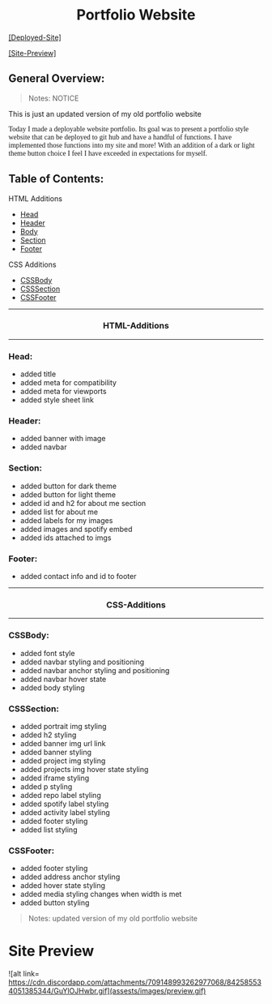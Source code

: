 <h1 style="text-align: center;">Portfolio Website</h1>

[[Deployed-Site]](https://jdogcrane.github.io/PortfolioV2/)

[[Site-Preview]](#Site-Preview)

## General Overview: 

>Notes: NOTICE

This is just an updated version of my old portfolio website

<p style="font-family:georgia"> 
Today I made a deployable website portfolio. 
Its goal was to present a portfolio style website that can be deployed to git hub and have a handful of functions.
I have implemented those functions into my site and more! With an addition of a dark or light theme button choice I feel I have exceeded in expectations for myself.
<p>


## Table of Contents:

HTML Additions
- [Head](#Head)
- [Header](#Head)
- [Body](#Body)
- [Section](#Section)
- [Footer](#Footer)

CSS Additions
- [CSSBody](#CSSBody)
- [CSSSection](#CSSSection)
- [CSSFooter](#CSSFooter)

---
<h3 style="text-align:center;">HTML-Additions</h3>

---
### Head:
* added title
* added meta for compatibility
* added meta for viewports
* added style sheet link

### Header:
* added banner with image
* added navbar

### Section:
* added button for dark theme
* added button for light theme
* added id and h2 for about me section
* added list for about me
* added labels for my images
* added images and spotify embed
* added ids attached to imgs


### Footer:
* added contact info and id to footer
---
<h3 style="text-align:center;">CSS-Additions</h3>

---


### CSSBody:
* added font style 
* added navbar styling and positioning
* added navbar anchor styling and positioning
* added navbar hover state
* added body styling

### CSSSection:
* added portrait img styling
* added h2 styling
* added banner img url link
* added banner styling
* added project img styling
* added projects img hover state styling
* added iframe styling
* added p styling
* added repo label styling
* added spotify label styling
* added activity label styling
* added footer styling
* added list styling

### CSSFooter:
* added footer styling
* added address anchor styling
* added hover state styling
* added media styling changes when width is met
* added button styling

>Notes: updated version of my old portfolio website

# Site Preview
![alt link= https://cdn.discordapp.com/attachments/709148993262977068/842585534051385344/GuYlOJHwbr.gif](assests/images/preview.gif)